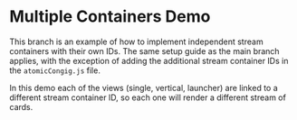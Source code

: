 # Multiple Containers Demo

This branch is an example of how to implement independent stream containers with their own IDs. The same setup guide as the main branch applies, with the exception of adding the additional stream container IDs in the `atomicCongig.js` file.

In this demo each of the views (single, vertical, launcher) are linked to a different stream container ID, so each one will render a different stream of cards.
